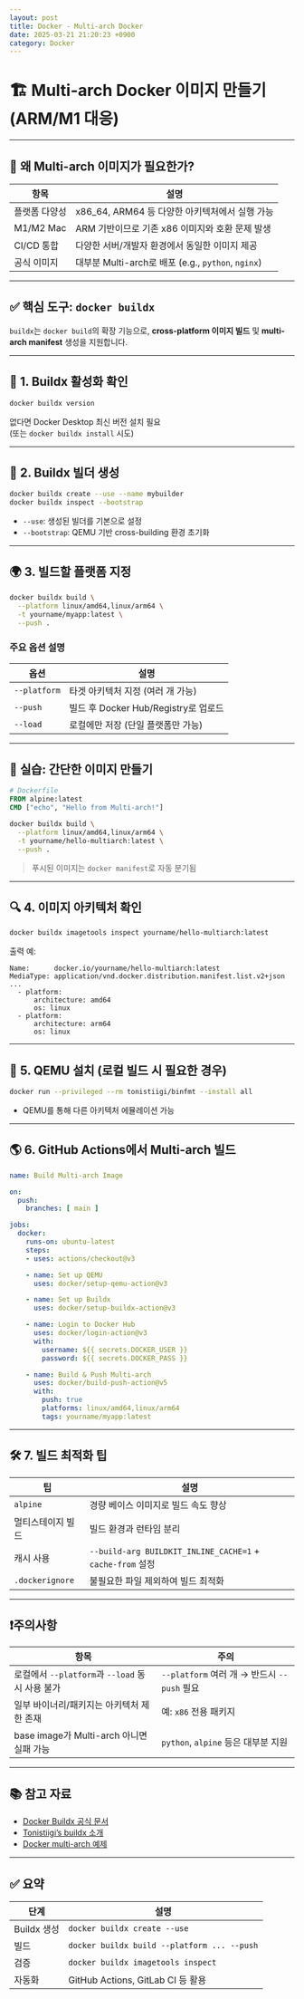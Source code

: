 ```yaml
---
layout: post
title: Docker - Multi-arch Docker
date: 2025-03-21 21:20:23 +0900
category: Docker
---
```

# 🏗️ Multi-arch Docker 이미지 만들기 (ARM/M1 대응)

---

## 📌 왜 Multi-arch 이미지가 필요한가?

| 항목 | 설명 |
|------|------|
| 플랫폼 다양성 | x86_64, ARM64 등 다양한 아키텍처에서 실행 가능 |
| M1/M2 Mac | ARM 기반이므로 기존 x86 이미지와 호환 문제 발생 |
| CI/CD 통합 | 다양한 서버/개발자 환경에서 동일한 이미지 제공 |
| 공식 이미지 | 대부분 Multi-arch로 배포 (e.g., `python`, `nginx`)

---

## ✅ 핵심 도구: `docker buildx`

`buildx`는 `docker build`의 확장 기능으로, **cross-platform 이미지 빌드** 및 **multi-arch manifest** 생성을 지원합니다.

---

## 🔧 1. Buildx 활성화 확인

```bash
docker buildx version
```

없다면 Docker Desktop 최신 버전 설치 필요  
(또는 `docker buildx install` 시도)

---

## 🔨 2. Buildx 빌더 생성

```bash
docker buildx create --use --name mybuilder
docker buildx inspect --bootstrap
```

- `--use`: 생성된 빌더를 기본으로 설정
- `--bootstrap`: QEMU 기반 cross-building 환경 초기화

---

## 🌍 3. 빌드할 플랫폼 지정

```bash
docker buildx build \
  --platform linux/amd64,linux/arm64 \
  -t yourname/myapp:latest \
  --push .
```

### 주요 옵션 설명

| 옵션 | 설명 |
|------|------|
| `--platform` | 타겟 아키텍처 지정 (여러 개 가능) |
| `--push` | 빌드 후 Docker Hub/Registry로 업로드 |
| `--load` | 로컬에만 저장 (단일 플랫폼만 가능) |

---

## 🧪 실습: 간단한 이미지 만들기

```Dockerfile
# Dockerfile
FROM alpine:latest
CMD ["echo", "Hello from Multi-arch!"]
```

```bash
docker buildx build \
  --platform linux/amd64,linux/arm64 \
  -t yourname/hello-multiarch:latest \
  --push .
```

> 푸시된 이미지는 `docker manifest`로 자동 분기됨

---

## 🔍 4. 이미지 아키텍처 확인

```bash
docker buildx imagetools inspect yourname/hello-multiarch:latest
```

출력 예:

```
Name:      docker.io/yourname/hello-multiarch:latest
MediaType: application/vnd.docker.distribution.manifest.list.v2+json
...
  - platform:
      architecture: amd64
      os: linux
  - platform:
      architecture: arm64
      os: linux
```

---

## 🧠 5. QEMU 설치 (로컬 빌드 시 필요한 경우)

```bash
docker run --privileged --rm tonistiigi/binfmt --install all
```

- QEMU를 통해 다른 아키텍처 에뮬레이션 가능

---

## 🌎 6. GitHub Actions에서 Multi-arch 빌드

```yaml
name: Build Multi-arch Image

on:
  push:
    branches: [ main ]

jobs:
  docker:
    runs-on: ubuntu-latest
    steps:
    - uses: actions/checkout@v3

    - name: Set up QEMU
      uses: docker/setup-qemu-action@v3

    - name: Set up Buildx
      uses: docker/setup-buildx-action@v3

    - name: Login to Docker Hub
      uses: docker/login-action@v3
      with:
        username: ${{ secrets.DOCKER_USER }}
        password: ${{ secrets.DOCKER_PASS }}

    - name: Build & Push Multi-arch
      uses: docker/build-push-action@v5
      with:
        push: true
        platforms: linux/amd64,linux/arm64
        tags: yourname/myapp:latest
```

---

## 🛠️ 7. 빌드 최적화 팁

| 팁 | 설명 |
|-----|------|
| `alpine` | 경량 베이스 이미지로 빌드 속도 향상 |
| 멀티스테이지 빌드 | 빌드 환경과 런타임 분리 |
| 캐시 사용 | `--build-arg BUILDKIT_INLINE_CACHE=1` + `cache-from` 설정 |
| `.dockerignore` | 불필요한 파일 제외하여 빌드 최적화 |

---

## ❗주의사항

| 항목 | 주의 |
|------|------|
| 로컬에서 `--platform`과 `--load` 동시 사용 불가 | `--platform` 여러 개 → 반드시 `--push` 필요 |
| 일부 바이너리/패키지는 아키텍처 제한 존재 | 예: `x86` 전용 패키지 |
| base image가 Multi-arch 아니면 실패 가능 | `python`, `alpine` 등은 대부분 지원 |

---

## 📚 참고 자료

- [Docker Buildx 공식 문서](https://docs.docker.com/buildx/working-with-buildx/)
- [Tonistiigi’s buildx 소개](https://github.com/docker/buildx)
- [Docker multi-arch 예제](https://github.com/docker/build-push-action)

---

## ✅ 요약

| 단계 | 설명 |
|------|------|
| Buildx 생성 | `docker buildx create --use` |
| 빌드 | `docker buildx build --platform ... --push` |
| 검증 | `docker buildx imagetools inspect` |
| 자동화 | GitHub Actions, GitLab CI 등 활용 |